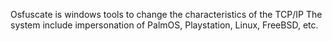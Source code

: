 Osfuscate is windows tools to change the characteristics of the TCP/IP 
The system include impersonation of PalmOS, Playstation, Linux, FreeBSD, etc. 